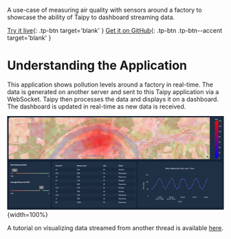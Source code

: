 A use-case of measuring air quality with sensors around a factory to showcase the ability of Taipy to dashboard streaming data.

[Try it live](https://realtime-pollution.taipy.cloud/){: .tp-btn target='blank' }
[Get it on GitHub](https://github.com/Avaiga/demo-realtime-pollution){: .tp-btn .tp-btn--accent target='blank' }

# Understanding the Application

This application shows pollution levels around a factory in real-time. The data is generated on 
another server and sent to this Taipy application via a WebSocket. Taipy then processes the data and 
displays it on a dashboard. The dashboard is updated in real-time as new data is received.

![Pollution Dashboard](images/pollution_dashboard.png){width=100%}

A tutorial on visualizing data streamed from another thread is available [here](../tips/multithreading/index.md).
